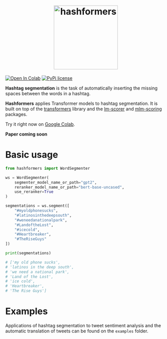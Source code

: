 <h1 align="center">
  <img src="https://raw.githubusercontent.com/ruanchaves/hashformers/master/hashformers.png" width="200" title="hashformers">
</h1>

[![Open In Colab](https://colab.research.google.com/assets/colab-badge.svg)](https://colab.research.google.com/github/ruanchaves/hashformers/blob/master/hashformers.ipynb) 
[![PyPi license](https://badgen.net/pypi/license/pip/)](https://pypi.com/project/pip/)  

**Hashtag segmentation** is the task of automatically inserting the missing spaces between the words in a hashtag. 

**Hashformers** applies Transformer models to hashtag segmentation. It is built on top of the [transformers](https://github.com/huggingface/transformers) library and the [lm-scorer](https://github.com/simonepri/lm-scorer) and [mlm-scoring](https://github.com/awslabs/mlm-scoring) packages.

Try it right now on [Google Colab](https://colab.research.google.com/github/ruanchaves/hashformers/blob/master/hashformers.ipynb).

**Paper coming soon**

# Basic usage

```python
from hashformers import WordSegmenter

ws = WordSegmenter(
    segmenter_model_name_or_path="gpt2",
    reranker_model_name_or_path="bert-base-uncased",
    use_reranker=True
)

segmentations = ws.segment([
    "#myoldphonesucks",
    "#latinosinthedeepsouth",
    "#weneedanationalpark",
    "#LandoftheLost",
    "#icecold",
    "#Heartbreaker",
    "#TheRiseGuys"
])

print(segmentations)

# ['my old phone sucks',
# 'latinos in the deep south',
# 'we need a national park',
# 'Land of the Lost',
# 'ice cold',
# 'Heartbreaker',
# 'The Rise Guys']
```

# Examples

Applications of hashtag segmentation to tweet sentiment analysis and the automatic translation of tweets can be found on the `examples` folder.

<!--- # Citation ---> 

<!--- You can cite [this paper](#PAPER_URL#) when referring to the hashformers library: ---> 

<!--- ```
@misc{rodrigues2022segmentation,
      title={dolorem ipsum quia dolor sit amet}, 
      author={Ruan Chaves Rodrigues},
      year={2022},
      eprint={9999.99999},
      archivePrefix={arXiv},
      primaryClass={cs.CL}
}
``` ---> 
